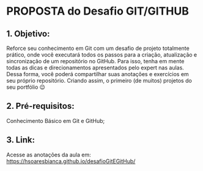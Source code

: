 # PROPOSTA do Desafio GIT/GITHUB
## 1. Objetivo:
Reforce seu conhecimento em Git com um desafio de projeto totalmente prático, onde você executará todos os passos para a criação, atualização e sincronização de um repositório no GitHub. Para isso, tenha em mente todas as dicas e direcionamentos apresentados pelo expert nas aulas. Dessa forma, você poderá compartilhar suas anotações e exercícios em seu próprio repositório. Criando assim, o primeiro (de muitos) projetos do seu portfólio 😉
## 2. Pré-requisitos:
Conhecimento Básico em Git e GitHub;
## 3. Link:
Acesse as anotações da aula em: https://hsoaresbianca.github.io/desafioGitEGitHub/
